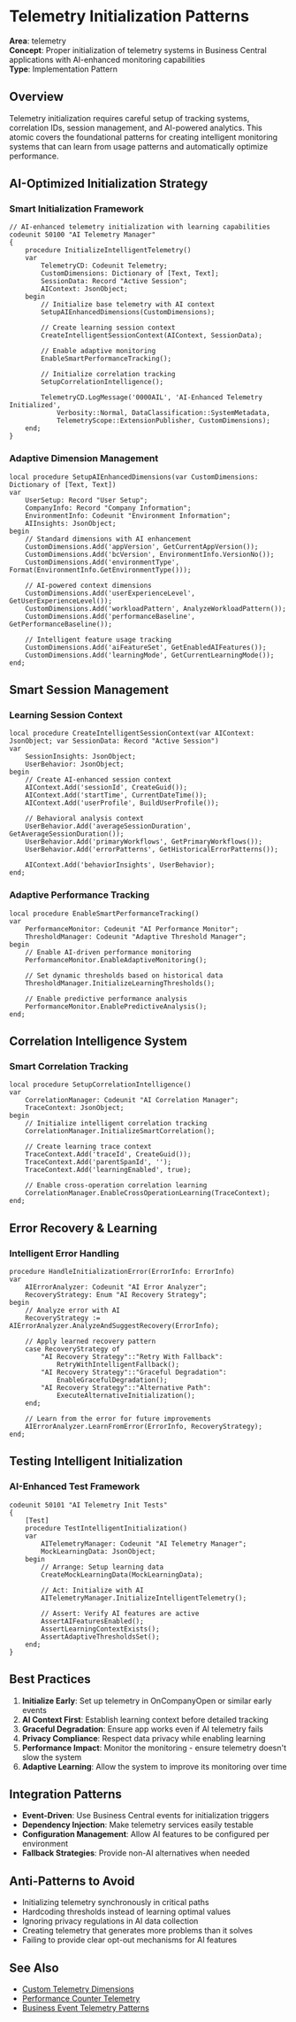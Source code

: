 # Telemetry Initialization Patterns

**Area**: telemetry  
**Concept**: Proper initialization of telemetry systems in Business Central applications with AI-enhanced monitoring capabilities  
**Type**: Implementation Pattern

## Overview

Telemetry initialization requires careful setup of tracking systems, correlation IDs, session management, and AI-powered analytics. This atomic covers the foundational patterns for creating intelligent monitoring systems that can learn from usage patterns and automatically optimize performance.

## AI-Optimized Initialization Strategy

### Smart Initialization Framework
```al
// AI-enhanced telemetry initialization with learning capabilities
codeunit 50100 "AI Telemetry Manager"
{
    procedure InitializeIntelligentTelemetry()
    var
        TelemetryCD: Codeunit Telemetry;
        CustomDimensions: Dictionary of [Text, Text];
        SessionData: Record "Active Session";
        AIContext: JsonObject;
    begin
        // Initialize base telemetry with AI context
        SetupAIEnhancedDimensions(CustomDimensions);
        
        // Create learning session context
        CreateIntelligentSessionContext(AIContext, SessionData);
        
        // Enable adaptive monitoring
        EnableSmartPerformanceTracking();
        
        // Initialize correlation tracking
        SetupCorrelationIntelligence();
        
        TelemetryCD.LogMessage('0000AIL', 'AI-Enhanced Telemetry Initialized', 
            Verbosity::Normal, DataClassification::SystemMetadata, 
            TelemetryScope::ExtensionPublisher, CustomDimensions);
    end;
}
```

### Adaptive Dimension Management
```al
local procedure SetupAIEnhancedDimensions(var CustomDimensions: Dictionary of [Text, Text])
var
    UserSetup: Record "User Setup";
    CompanyInfo: Record "Company Information";
    EnvironmentInfo: Codeunit "Environment Information";
    AIInsights: JsonObject;
begin
    // Standard dimensions with AI enhancement
    CustomDimensions.Add('appVersion', GetCurrentAppVersion());
    CustomDimensions.Add('bcVersion', EnvironmentInfo.VersionNo());
    CustomDimensions.Add('environmentType', Format(EnvironmentInfo.GetEnvironmentType()));
    
    // AI-powered context dimensions
    CustomDimensions.Add('userExperienceLevel', GetUserExperienceLevel());
    CustomDimensions.Add('workloadPattern', AnalyzeWorkloadPattern());
    CustomDimensions.Add('performanceBaseline', GetPerformanceBaseline());
    
    // Intelligent feature usage tracking
    CustomDimensions.Add('aiFeatureSet', GetEnabledAIFeatures());
    CustomDimensions.Add('learningMode', GetCurrentLearningMode());
end;
```

## Smart Session Management

### Learning Session Context
```al
local procedure CreateIntelligentSessionContext(var AIContext: JsonObject; var SessionData: Record "Active Session")
var
    SessionInsights: JsonObject;
    UserBehavior: JsonObject;
begin
    // Create AI-enhanced session context
    AIContext.Add('sessionId', CreateGuid());
    AIContext.Add('startTime', CurrentDateTime());
    AIContext.Add('userProfile', BuildUserProfile());
    
    // Behavioral analysis context
    UserBehavior.Add('averageSessionDuration', GetAverageSessionDuration());
    UserBehavior.Add('primaryWorkflows', GetPrimaryWorkflows());
    UserBehavior.Add('errorPatterns', GetHistoricalErrorPatterns());
    
    AIContext.Add('behaviorInsights', UserBehavior);
end;
```

### Adaptive Performance Tracking
```al
local procedure EnableSmartPerformanceTracking()
var
    PerformanceMonitor: Codeunit "AI Performance Monitor";
    ThresholdManager: Codeunit "Adaptive Threshold Manager";
begin
    // Enable AI-driven performance monitoring
    PerformanceMonitor.EnableAdaptiveMonitoring();
    
    // Set dynamic thresholds based on historical data
    ThresholdManager.InitializeLearningThresholds();
    
    // Enable predictive performance analysis
    PerformanceMonitor.EnablePredictiveAnalysis();
end;
```

## Correlation Intelligence System

### Smart Correlation Tracking
```al
local procedure SetupCorrelationIntelligence()
var
    CorrelationManager: Codeunit "AI Correlation Manager";
    TraceContext: JsonObject;
begin
    // Initialize intelligent correlation tracking
    CorrelationManager.InitializeSmartCorrelation();
    
    // Create learning trace context
    TraceContext.Add('traceId', CreateGuid());
    TraceContext.Add('parentSpanId', '');
    TraceContext.Add('learningEnabled', true);
    
    // Enable cross-operation correlation learning
    CorrelationManager.EnableCrossOperationLearning(TraceContext);
end;
```

## Error Recovery & Learning

### Intelligent Error Handling
```al
procedure HandleInitializationError(ErrorInfo: ErrorInfo)
var
    AIErrorAnalyzer: Codeunit "AI Error Analyzer";
    RecoveryStrategy: Enum "AI Recovery Strategy";
begin
    // Analyze error with AI
    RecoveryStrategy := AIErrorAnalyzer.AnalyzeAndSuggestRecovery(ErrorInfo);
    
    // Apply learned recovery pattern
    case RecoveryStrategy of
        "AI Recovery Strategy"::"Retry With Fallback":
            RetryWithIntelligentFallback();
        "AI Recovery Strategy"::"Graceful Degradation":
            EnableGracefulDegradation();
        "AI Recovery Strategy"::"Alternative Path":
            ExecuteAlternativeInitialization();
    end;
    
    // Learn from the error for future improvements
    AIErrorAnalyzer.LearnFromError(ErrorInfo, RecoveryStrategy);
end;
```

## Testing Intelligent Initialization

### AI-Enhanced Test Framework
```al
codeunit 50101 "AI Telemetry Init Tests"
{
    [Test]
    procedure TestIntelligentInitialization()
    var
        AITelemetryManager: Codeunit "AI Telemetry Manager";
        MockLearningData: JsonObject;
    begin
        // Arrange: Setup learning data
        CreateMockLearningData(MockLearningData);
        
        // Act: Initialize with AI
        AITelemetryManager.InitializeIntelligentTelemetry();
        
        // Assert: Verify AI features are active
        AssertAIFeaturesEnabled();
        AssertLearningContextExists();
        AssertAdaptiveThresholdsSet();
    end;
}
```

## Best Practices

1. **Initialize Early**: Set up telemetry in OnCompanyOpen or similar early events
2. **AI Context First**: Establish learning context before detailed tracking
3. **Graceful Degradation**: Ensure app works even if AI telemetry fails
4. **Privacy Compliance**: Respect data privacy while enabling learning
5. **Performance Impact**: Monitor the monitoring - ensure telemetry doesn't slow the system
6. **Adaptive Learning**: Allow the system to improve its monitoring over time

## Integration Patterns

- **Event-Driven**: Use Business Central events for initialization triggers
- **Dependency Injection**: Make telemetry services easily testable
- **Configuration Management**: Allow AI features to be configured per environment
- **Fallback Strategies**: Provide non-AI alternatives when needed

## Anti-Patterns to Avoid

- Initializing telemetry synchronously in critical paths
- Hardcoding thresholds instead of learning optimal values
- Ignoring privacy regulations in AI data collection
- Creating telemetry that generates more problems than it solves
- Failing to provide clear opt-out mechanisms for AI features

## See Also

- [Custom Telemetry Dimensions](custom-telemetry-dimensions.md)
- [Performance Counter Telemetry](performance-counter-telemetry.md)
- [Business Event Telemetry Patterns](business-event-telemetry-patterns.md)